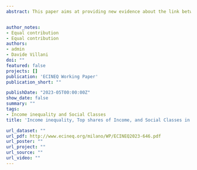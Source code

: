 ```yaml
---
abstract: This paper aims at providing new evidence about the link between personal and functional distribution and top-shares composition. We apply a novel class scheme based on two key features of contemporary capitalism i.e., individuals/households receiving multiple types of incomes, and the role of managers. The empirical application in Germany, Spain, and Italy over the period 2000-2017 reveals two main results. First, we observe a direct link between personal and functional distributions. In particular, a marginal increase in wages received by labourers would reduce inequality, whereas those received by capitalist households would increasing it. Second, we find that a significant portion of labour income at the top of the income distribution corresponds to wages received by capitalist households. We conclude that although the linear correspondence between income source and class location is more blurred today than it was 200 years ago, a class divide is still clear.


author_notes:
- Equal contribution
- Equal contribution
authors:
- admin
- Davide Villani
doi: ""
featured: false
projects: []
publication: 'ECINEQ Working Paper'
publication_short: ""

publishDate: "2023-05T00:00:00Z"
show_date: false
summary: ""
tags: 
- Income inequality and Social Classes
title: 'Income inequality, Top shares of Income, and Social Classes in the 21st Century'

url_dataset: ""
url_pdf: http://www.ecineq.org/milano/WP/ECINEQ2023-646.pdf
url_poster: ""
url_project: ""
url_source: ""
url_video: ""
---
```




